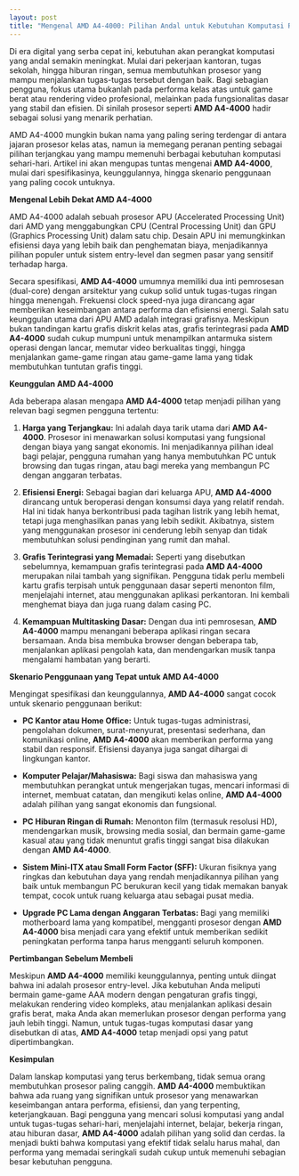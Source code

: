 ```yaml
---
layout: post
title: "Mengenal AMD A4-4000: Pilihan Andal untuk Kebutuhan Komputasi Ringan"
---
```


Di era digital yang serba cepat ini, kebutuhan akan perangkat komputasi yang andal semakin meningkat. Mulai dari pekerjaan kantoran, tugas sekolah, hingga hiburan ringan, semua membutuhkan prosesor yang mampu menjalankan tugas-tugas tersebut dengan baik. Bagi sebagian pengguna, fokus utama bukanlah pada performa kelas atas untuk game berat atau rendering video profesional, melainkan pada fungsionalitas dasar yang stabil dan efisien. Di sinilah prosesor seperti **AMD A4-4000** hadir sebagai solusi yang menarik perhatian.

AMD A4-4000 mungkin bukan nama yang paling sering terdengar di antara jajaran prosesor kelas atas, namun ia memegang peranan penting sebagai pilihan terjangkau yang mampu memenuhi berbagai kebutuhan komputasi sehari-hari. Artikel ini akan mengupas tuntas mengenai **AMD A4-4000**, mulai dari spesifikasinya, keunggulannya, hingga skenario penggunaan yang paling cocok untuknya.

**Mengenal Lebih Dekat AMD A4-4000**

AMD A4-4000 adalah sebuah prosesor APU (Accelerated Processing Unit) dari AMD yang menggabungkan CPU (Central Processing Unit) dan GPU (Graphics Processing Unit) dalam satu chip. Desain APU ini memungkinkan efisiensi daya yang lebih baik dan penghematan biaya, menjadikannya pilihan populer untuk sistem entry-level dan segmen pasar yang sensitif terhadap harga.

Secara spesifikasi, **AMD A4-4000** umumnya memiliki dua inti pemrosesan (dual-core) dengan arsitektur yang cukup solid untuk tugas-tugas ringan hingga menengah. Frekuensi clock speed-nya juga dirancang agar memberikan keseimbangan antara performa dan efisiensi energi. Salah satu keunggulan utama dari APU AMD adalah integrasi grafisnya. Meskipun bukan tandingan kartu grafis diskrit kelas atas, grafis terintegrasi pada **AMD A4-4000** sudah cukup mumpuni untuk menampilkan antarmuka sistem operasi dengan lancar, memutar video berkualitas tinggi, hingga menjalankan game-game ringan atau game-game lama yang tidak membutuhkan tuntutan grafis tinggi.

**Keunggulan AMD A4-4000**

Ada beberapa alasan mengapa **AMD A4-4000** tetap menjadi pilihan yang relevan bagi segmen pengguna tertentu:

1.  **Harga yang Terjangkau:** Ini adalah daya tarik utama dari **AMD A4-4000**. Prosesor ini menawarkan solusi komputasi yang fungsional dengan biaya yang sangat ekonomis. Ini menjadikannya pilihan ideal bagi pelajar, pengguna rumahan yang hanya membutuhkan PC untuk browsing dan tugas ringan, atau bagi mereka yang membangun PC dengan anggaran terbatas.

2.  **Efisiensi Energi:** Sebagai bagian dari keluarga APU, **AMD A4-4000** dirancang untuk beroperasi dengan konsumsi daya yang relatif rendah. Hal ini tidak hanya berkontribusi pada tagihan listrik yang lebih hemat, tetapi juga menghasilkan panas yang lebih sedikit. Akibatnya, sistem yang menggunakan prosesor ini cenderung lebih senyap dan tidak membutuhkan solusi pendinginan yang rumit dan mahal.

3.  **Grafis Terintegrasi yang Memadai:** Seperti yang disebutkan sebelumnya, kemampuan grafis terintegrasi pada **AMD A4-4000** merupakan nilai tambah yang signifikan. Pengguna tidak perlu membeli kartu grafis terpisah untuk penggunaan dasar seperti menonton film, menjelajahi internet, atau menggunakan aplikasi perkantoran. Ini kembali menghemat biaya dan juga ruang dalam casing PC.

4.  **Kemampuan Multitasking Dasar:** Dengan dua inti pemrosesan, **AMD A4-4000** mampu menangani beberapa aplikasi ringan secara bersamaan. Anda bisa membuka browser dengan beberapa tab, menjalankan aplikasi pengolah kata, dan mendengarkan musik tanpa mengalami hambatan yang berarti.

**Skenario Penggunaan yang Tepat untuk AMD A4-4000**

Mengingat spesifikasi dan keunggulannya, **AMD A4-4000** sangat cocok untuk skenario penggunaan berikut:

*   **PC Kantor atau Home Office:** Untuk tugas-tugas administrasi, pengolahan dokumen, surat-menyurat, presentasi sederhana, dan komunikasi online, **AMD A4-4000** akan memberikan performa yang stabil dan responsif. Efisiensi dayanya juga sangat dihargai di lingkungan kantor.

*   **Komputer Pelajar/Mahasiswa:** Bagi siswa dan mahasiswa yang membutuhkan perangkat untuk mengerjakan tugas, mencari informasi di internet, membuat catatan, dan mengikuti kelas online, **AMD A4-4000** adalah pilihan yang sangat ekonomis dan fungsional.

*   **PC Hiburan Ringan di Rumah:** Menonton film (termasuk resolusi HD), mendengarkan musik, browsing media sosial, dan bermain game-game kasual atau yang tidak menuntut grafis tinggi sangat bisa dilakukan dengan **AMD A4-4000**.

*   **Sistem Mini-ITX atau Small Form Factor (SFF):** Ukuran fisiknya yang ringkas dan kebutuhan daya yang rendah menjadikannya pilihan yang baik untuk membangun PC berukuran kecil yang tidak memakan banyak tempat, cocok untuk ruang keluarga atau sebagai pusat media.

*   **Upgrade PC Lama dengan Anggaran Terbatas:** Bagi yang memiliki motherboard lama yang kompatibel, mengganti prosesor dengan **AMD A4-4000** bisa menjadi cara yang efektif untuk memberikan sedikit peningkatan performa tanpa harus mengganti seluruh komponen.

**Pertimbangan Sebelum Membeli**

Meskipun **AMD A4-4000** memiliki keunggulannya, penting untuk diingat bahwa ini adalah prosesor entry-level. Jika kebutuhan Anda meliputi bermain game-game AAA modern dengan pengaturan grafis tinggi, melakukan rendering video kompleks, atau menjalankan aplikasi desain grafis berat, maka Anda akan memerlukan prosesor dengan performa yang jauh lebih tinggi. Namun, untuk tugas-tugas komputasi dasar yang disebutkan di atas, **AMD A4-4000** tetap menjadi opsi yang patut dipertimbangkan.

**Kesimpulan**

Dalam lanskap komputasi yang terus berkembang, tidak semua orang membutuhkan prosesor paling canggih. **AMD A4-4000** membuktikan bahwa ada ruang yang signifikan untuk prosesor yang menawarkan keseimbangan antara performa, efisiensi, dan yang terpenting, keterjangkauan. Bagi pengguna yang mencari solusi komputasi yang andal untuk tugas-tugas sehari-hari, menjelajahi internet, belajar, bekerja ringan, atau hiburan dasar, **AMD A4-4000** adalah pilihan yang solid dan cerdas. Ia menjadi bukti bahwa komputasi yang efektif tidak selalu harus mahal, dan performa yang memadai seringkali sudah cukup untuk memenuhi sebagian besar kebutuhan pengguna.
